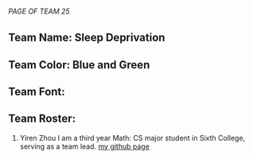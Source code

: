 ###### PAGE OF TEAM 25

## Team Name: Sleep Deprivation
## Team Color: Blue and Green
## Team Font:


## Team Roster:


1. Yiren Zhou
I am a third year Math: CS major student in Sixth College, serving as a team lead. [my github page](https://xiaoxi-yiren.github.io/page_project/)